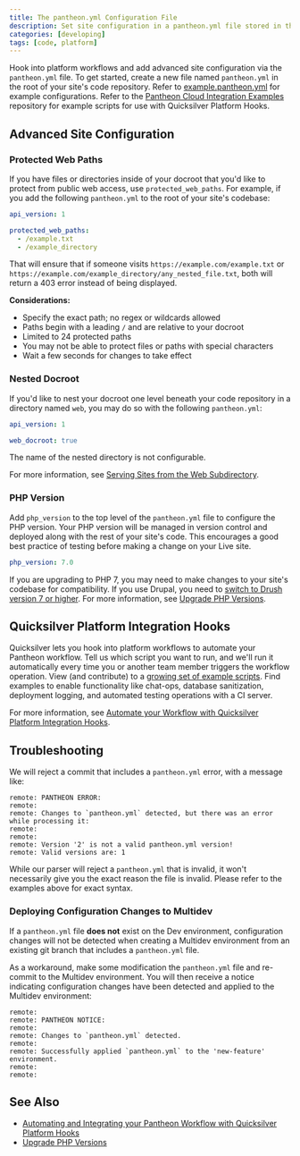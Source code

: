 ```yaml
---
title: The pantheon.yml Configuration File
description: Set site configuration in a pantheon.yml file stored in the root of their code repository.  
categories: [developing]
tags: [code, platform]
---
```


Hook into platform workflows and add advanced site configuration via the `pantheon.yml` file. To get started, create a new file named `pantheon.yml` in the root of your site's code repository. Refer to [example.pantheon.yml](https://github.com/pantheon-systems/quicksilver-examples/blob/master/example.pantheon.yml) for example configurations. Refer to the [Pantheon Cloud Integration Examples](https://github.com/pantheon-systems/quicksilver-examples) repository for example scripts for use with Quicksilver Platform Hooks.


## Advanced Site Configuration

### Protected Web Paths

If you have files or directories inside of your docroot that you'd like to protect from public web access, use `protected_web_paths`. For example, if you add the following `pantheon.yml` to the root of your site's codebase:

```yaml
api_version: 1

protected_web_paths:
  - /example.txt
  - /example_directory
```

That will ensure that if someone visits `https://example.com/example.txt` or `https://example.com/example_directory/any_nested_file.txt`, both will return a 403 error instead of being displayed.

**Considerations:**

* Specify the exact path; no regex or wildcards allowed
* Paths begin with a leading `/` and are relative to your docroot
* Limited to 24 protected paths
* You may not be able to protect files or paths with special characters
* Wait a few seconds for changes to take effect

### Nested Docroot

If you'd like to nest your docroot one level beneath your code repository in a directory named `web`, you may do so with the following `pantheon.yml`:

```yaml
api_version: 1

web_docroot: true
```

The name of the nested directory is not configurable.

For more information, see [Serving Sites from the Web Subdirectory](/docs/nested-docroot).


### PHP Version

Add `php_version` to the top level of the `pantheon.yml` file to configure the PHP version. Your PHP version will be managed in version control and deployed along with the rest of your site's code. This encourages a good best practice of testing before making a change on your Live site.

```yaml
php_version: 7.0
```
If you are upgrading to PHP 7, you may need to make changes to your site's codebase for compatibility. If you use Drupal, you need to [switch to Drush version 7 or higher](https://pantheon.io/docs/drush-versions/#modifying-default-drush-version). For more information, see [Upgrade PHP Versions](/docs/php-versions).

## Quicksilver Platform Integration Hooks

Quicksilver lets you hook into platform workflows to automate your Pantheon workflow. Tell us which script you want to run, and we'll run it automatically every time you or another team member triggers the workflow operation. View (and contribute) to a [growing set of example scripts](https://github.com/pantheon-systems/quicksilver-examples/). Find examples to enable functionality like chat-ops, database sanitization, deployment logging, and automated testing operations with a CI server.

For more information, see [Automate your Workflow with Quicksilver Platform Integration Hooks](/docs/quicksilver).


## Troubleshooting

We will reject a commit that includes a `pantheon.yml` error, with a message like:
```nohighlight
remote: PANTHEON ERROR:
remote:
remote: Changes to `pantheon.yml` detected, but there was an error while processing it:
remote:
remote:
remote: Version '2' is not a valid pantheon.yml version!
remote: Valid versions are: 1
```

While our parser will reject a `pantheon.yml` that is invalid, it won't necessarily give you the exact reason the file is invalid. Please refer to the examples above for exact syntax.

### Deploying Configuration Changes to Multidev
If a `pantheon.yml` file **does not** exist on the Dev environment, configuration changes will not be detected when creating a Multidev environment from an existing git branch that includes a `pantheon.yml` file.

As a workaround, make some modification the `pantheon.yml` file and re-commit to the Multidev environment. You will then receive a notice indicating configuration changes have been detected and applied to the Multidev environment:

```nohighlight
remote:
remote: PANTHEON NOTICE:
remote:
remote: Changes to `pantheon.yml` detected.
remote:
remote: Successfully applied `pantheon.yml` to the 'new-feature' environment.
remote:
remote:
```


## See Also
- [Automating and Integrating your Pantheon Workflow with Quicksilver Platform Hooks](/docs/quicksilver)  
- [Upgrade PHP Versions](/docs/php-versions)
